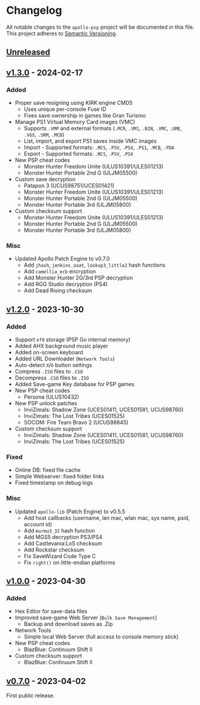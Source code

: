 # Changelog

All notable changes to the `apollo-psp` project will be documented in this file. This project adheres to [Semantic Versioning](https://semver.org/spec/v2.0.0.html).

## [Unreleased]()

## [v1.3.0](https://github.com/bucanero/apollo-psp/releases/tag/v1.3.0) - 2024-02-17

### Added

* Proper save resigning using KIRK engine CMD5
  - Uses unique per-console Fuse ID
  - Fixes save ownership in games like Gran Turismo
* Manage PS1 Virtual Memory Card images (VMC)
  - Supports `.VMP` and external formats (`.MCR`, `.VM1`, `.BIN`, `.VMC`, `.GME`, `.VGS`, `.SRM`, `.MCD`)
  - List, import, and export PS1 saves inside VMC images
  - Import - Supported formats: `.MCS`, `.PSV`, `.PSX`, `.PS1`, `.MCB`, `.PDA`
  - Export - Supported formats: `.MCS`, `.PSV`, `.PSX`
* New PSP cheat codes
  - Monster Hunter Freedom Unite (ULUS10391/ULES01213)
  - Monster Hunter Portable 2nd G (ULJM05500)
* Custom save decryption
  - Patapon 3 (UCUS98751/UCES01421)
  - Monster Hunter Freedom Unite (ULUS10391/ULES01213)
  - Monster Hunter Portable 2nd G (ULJM05500)
  - Monster Hunter Portable 3rd (ULJM05800)
* Custom checksum support
  - Monster Hunter Freedom Unite (ULUS10391/ULES01213)
  - Monster Hunter Portable 2nd G (ULJM05500)
  - Monster Hunter Portable 3rd (ULJM05800)

### Misc

* Updated Apollo Patch Engine to v0.7.0
  - Add `jhash`, `jenkins_oaat`, `lookup3_little2` hash functions
  - Add `camellia_ecb` encryption
  - Add Monster Hunter 2G/3rd PSP decryption
  - Add RGG Studio decryption (PS4)
  - Add Dead Rising checksum

## [v1.2.0](https://github.com/bucanero/apollo-psp/releases/tag/v1.2.0) - 2023-10-30

### Added

* Support `ef0` storage (PSP Go internal memory)
* Added AHX background music player
* Added on-screen keyboard
* Added URL Downloader (`Network Tools`)
* Auto-detect `X`/`O` button settings
* Compress `.ISO` files to `.CSO`
* Decompress `.CSO` files to `.ISO`
* Added Save-game Key database for PSP games
* New PSP cheat codes
  - Persona (ULUS10432)
* New PSP unlock patches
  - InviZimals: Shadow Zone (UCES01411, UCES01581, UCUS98760)
  - InviZimals: The Lost Tribes (UCES01525)
  - SOCOM: Fire Team Bravo 2 (UCUS98645)
* Custom checksum support
  - InviZimals: Shadow Zone (UCES01411, UCES01581, UCUS98760)
  - InviZimals: The Lost Tribes (UCES01525)

### Fixed

* Online DB: fixed file cache
* Simple Webserver: fixed folder links
* Fixed timestamp on debug logs

### Misc

* Updated `apollo-lib` (Patch Engine) to v0.5.5
  - Add host callbacks (username, lan mac, wlan mac, sys name, psid, account id)
  - Add `murmu3_32` hash function
  - Add MGS5 decryption PS3/PS4
  - Add Castlevania:LoS checksum
  - Add Rockstar checksum
  - Fix SaveWizard Code Type C
  - Fix `right()` on little-endian platforms

## [v1.0.0](https://github.com/bucanero/apollo-psp/releases/tag/v1.0.0) - 2023-04-30

### Added

* Hex Editor for save-data files
* Improved save-game Web Server (`Bulk Save Management`)
  - Backup and download saves as .Zip
* Network Tools
  - Simple local Web Server (full access to console memory stick)
* New PSP cheat codes
  - BlazBlue: Continuum Shift II
* Custom checksum support
  - BlazBlue: Continuum Shift II

## [v0.7.0](https://github.com/bucanero/apollo-psp/releases/tag/v0.7.0) - 2023-04-02

First public release.
